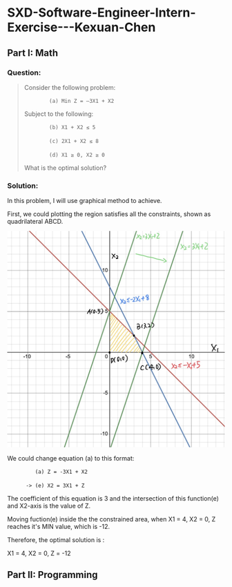 # SXD-Software-Engineer-Intern-Exercise---Kexuan-Chen
## Part I: Math
### Question:
>Consider the following problem:
>
>             (a) Min Z = –3X1 + X2
>
>Subject to the following:
>
>             (b) X1 + X2 ≤ 5
>
>             (c) 2X1 + X2 ≤ 8  
>
>             (d) X1 ≥ 0, X2 ≥ 0 
>
>What is the optimal solution?
### Solution:
In this problem, I will use graphical method to achieve. 
  
First, we could plotting the region satisfies all the constraints, shown as quadrilateral ABCD.

![This is an image](/asserts/partI.pic.jpg)
  
We could change equation (a) to this format:
  
  
             (a) Z = -3X1 + X2 
           
          -> (e) X2 = 3X1 + Z
  
The coefficient of this equation is 3 and the intersection of this function(e) and X2-axis is the value of Z.
  
Moving fuction(e) inside the the constrained area, when X1 = 4, X2 = 0, Z reaches it's MIN value, which is -12.
  
Therefore, the optimal solution is :
  
X1 = 4,  X2 = 0, Z = -12

## Part II:  Programming



